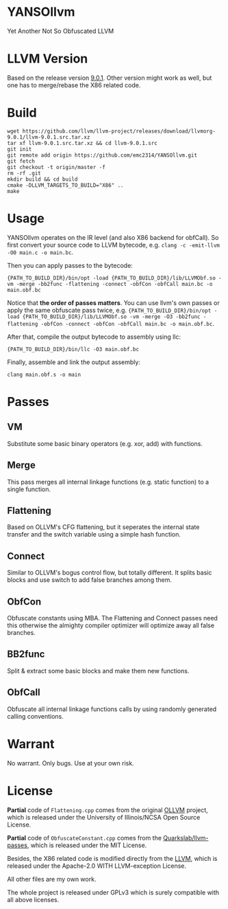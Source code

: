 # YANSOllvm
Yet Another Not So Obfuscated LLVM

# LLVM Version
Based on the release version [9.0.1](https://github.com/llvm/llvm-project/releases/tag/llvmorg-9.0.1). Other version might work as well, but one has to merge/rebase the X86 related code.

# Build
```
wget https://github.com/llvm/llvm-project/releases/download/llvmorg-9.0.1/llvm-9.0.1.src.tar.xz
tar xf llvm-9.0.1.src.tar.xz && cd llvm-9.0.1.src
git init
git remote add origin https://github.com/emc2314/YANSOllvm.git
git fetch
git checkout -t origin/master -f
rm -rf .git
mkdir build && cd build
cmake -DLLVM_TARGETS_TO_BUILD="X86" ..
make
```

# Usage
YANSOllvm operates on the IR level (and also X86 backend for obfCall). So first convert your source code to LLVM bytecode, e.g. ```clang -c -emit-llvm -O0 main.c -o main.bc```.

Then you can apply passes to the bytecode:

```{PATH_TO_BUILD_DIR}/bin/opt -load {PATH_TO_BUILD_DIR}/lib/LLVMObf.so -vm -merge -bb2func -flattening -connect -obfCon -obfCall main.bc -o main.obf.bc```

Notice that **the order of passes matters**. You can use llvm's own passes or apply the same obfuscate pass twice, e.g. ```{PATH_TO_BUILD_DIR}/bin/opt -load {PATH_TO_BUILD_DIR}/lib/LLVMObf.so -vm -merge -O3 -bb2func -flattening -obfCon -connect -obfCon -obfCall main.bc -o main.obf.bc```.

After that, compile the output bytecode to assembly using llc:

```{PATH_TO_BUILD_DIR}/bin/llc -O3 main.obf.bc```

Finally, assemble and link the output assembly:

```clang main.obf.s -o main```

# Passes
## VM
Substitute some basic binary operators (e.g. xor, add) with functions.
## Merge
This pass merges all internal linkage functions (e.g. static function) to a single function.
## Flattening
Based on OLLVM's CFG flattening, but it seperates the internal state transfer and the switch variable using a simple hash function.
## Connect
Similar to OLLVM's bogus control flow, but totally different. It splits basic blocks and use switch to add false branches among them.
## ObfCon
Obfuscate constants using MBA. The Flattening and Connect passes need this otherwise the almighty compiler optimizer will optimize away all false branches.
## BB2func
Split & extract some basic blocks and make them new functions.
## ObfCall
Obfuscate all internal linkage functions calls by using randomly generated calling conventions.

# Warrant
No warrant. Only bugs. Use at your own risk.

# License
**Partial** code of ```Flattening.cpp``` comes from the original [OLLVM](https://github.com/obfuscator-llvm/obfuscator/tree/llvm-4.0) project, which is released under the University of Illinois/NCSA Open Source License.

**Partial** code of ```ObfuscateConstant.cpp``` comes from the [Quarkslab/llvm-passes](https://github.com/quarkslab/llvm-passes), which is released under the MIT License.

Besides, the X86 related code is modified directly from the [LLVM](https://github.com/llvm/llvm-project/releases/tag/llvmorg-9.0.1), which is released under the Apache-2.0 WITH LLVM-exception License.

All other files are my own work.

The whole project is released under GPLv3 which is surely compatible with all above licenses.
